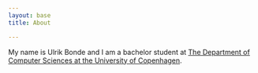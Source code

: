 ```yaml
---
layout: base
title: About

---
```


My name is Ulrik Bonde and I am a bachelor student at
[The Department of Computer Sciences at the University of Copenhagen](http://diku.dk).

<!-- vim: set sw=2 ft=mkd sts=2 et tw=80: -->
